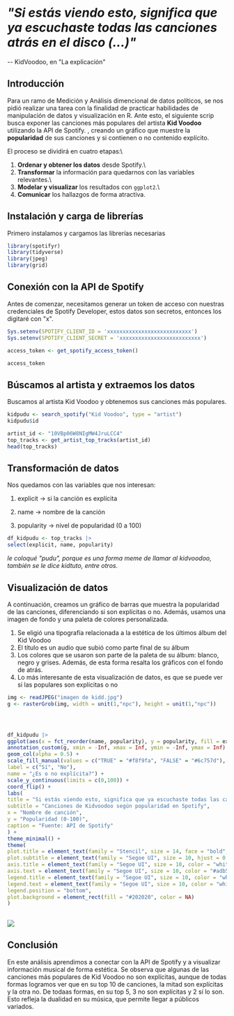 # *"Si estás viendo esto, significa que ya escuchaste todas las canciones atrás en el disco (...)"*

-- KidVoodoo, en "La explicación"

## Introducción

Para un ramo de Medición y Análisis dimencional de datos políticos, se nos pidió realizar una tarea con la finalidad de practicar habilidades de manipulación de datos y visualización en R. Ante esto, el siguiente scrip busca exponer las canciones más populares del artista **Kid Voodoo** utilizando la API de Spotify. , creando un gráfico que muestre la **popularidad** de sus canciones y si contienen o no contenido explícito.

El proceso se dividirá en cuatro etapas:\
1. **Ordenar y obtener los datos** desde Spotify.\
2. **Transformar** la información para quedarnos con las variables relevantes.\
3. **Modelar y visualizar** los resultados con `ggplot2`.\
4. **Comunicar** los hallazgos de forma atractiva.

## Instalación y carga de librerías

Primero instalamos y cargamos las librerías necesarias

``` r
library(spotifyr)
library(tidyverse)
library(jpeg)
library(grid)
```

## Conexión con la API de Spotify

Antes de comenzar, necesitamos generar un token de acceso con nuestras credenciales de Spotify Developer, estos datos son secretos, entonces los digitaré con "x".

``` r
Sys.setenv(SPOTIFY_CLIENT_ID = 'xxxxxxxxxxxxxxxxxxxxxxxxxxx')
Sys.setenv(SPOTIFY_CLIENT_SECRET = 'xxxxxxxxxxxxxxxxxxxxxxxxxx')

access_token <- get_spotify_access_token()

access_token
```

## Búscamos al artista y extraemos los datos

Buscamos al artista Kid Voodoo y obtenemos sus canciones más populares.

``` r
kidpudu <- search_spotify("Kid Voodoo", type = "artist")
kidpudu$id
```

``` r
artist_id <- "10VBp06W8NIgMW4JruLCC4"
top_tracks <- get_artist_top_tracks(artist_id)
head(top_tracks)
```

## Transformación de datos

Nos quedamos con las variables que nos interesan:

1.  explicit → si la canción es explícita

2.  name → nombre de la canción

3.  popularity → nivel de popularidad (0 a 100)

``` r
df_kidpudu <- top_tracks |>
select(explicit, name, popularity)
```

*le coloqué "pudu", porque es una forma meme de llamar al kidvoodoo, también se le dice kidtuto, entre otros.*

## Visualización de datos

A continuación, creamos un gráfico de barras que muestra la popularidad de las canciones, diferenciando si son explícitas o no. Además, usamos una imagen de fondo y una paleta de colores personalizada.

1.  Se eligió una tipografía relacionada a la estética de los últimos álbum del Kid Voodoo
2.  El título es un audio que subió como parte final de su álbum
3.  Los colores que se usaron son parte de la paleta de su álbum: blanco, negro y grises. Además, de esta forma resalta los gráficos con el fondo de atrás.
4.  Lo más interesante de esta visualización de datos, es que se puede ver si las populares son explícitas o no

``` r
img <- readJPEG("imagen de kidd.jpg")
g <- rasterGrob(img, width = unit(1,"npc"), height = unit(1,"npc"))




df_kidpudu |>
ggplot(aes(x = fct_reorder(name, popularity), y = popularity, fill = explicit)) +
annotation_custom(g, xmin = -Inf, xmax = Inf, ymin = -Inf, ymax = Inf) +
geom_col(alpha = 0.5) +
scale_fill_manual(values = c("TRUE" = "#f8f9fa", "FALSE" = "#6c757d"),
label = c("Sí", "No"),
name = "¿Es o no explícita?") +
scale_y_continuous(limits = c(0,100)) +
coord_flip() +
labs(
title = "Si estás viendo esto, significa que ya escuchaste todas las canciones atrás en el disco",
subtitle = "Canciones de Kidvoodoo según popularidad en Spotify",
x = "Nombre de canción",
y = "Popularidad (0-100)",
caption = "Fuente: API de Spotify"
) +
theme_minimal() +
theme(
plot.title = element_text(family = "Stencil", size = 14, face = "bold", hjust = 0.5, color = "white"),
plot.subtitle = element_text(family = "Segoe UI", size = 10, hjust = 0.5, color = "white"),
axis.title = element_text(family = "Segoe UI", size = 10, color = "white"),
axis.text = element_text(family = "Segoe UI", size = 10, color = "#adb5bd"),
legend.title = element_text(family = "Segoe UI", size = 10, color = "white"),
legend.text = element_text(family = "Segoe UI", size = 10, color = "white"),
legend.position = "bottom",
plot.background = element_rect(fill = "#202020", color = NA)
)
```

## ![](images/clipboard-4024435838)

## Conclusión

En este análisis aprendimos a conectar con la API de Spotify y a visualizar información musical de forma estética. Se observa que algunas de las canciones más populares de Kid Voodoo no son explícitas, aunque de todas formas logramos ver que en su top 10 de canciones, la mitad son explícitas y la otra no. De todaas formas, en su top 5, 3 no son explícitas y 2 sí lo son. Esto refleja la dualidad en su música, que permite llegar a públicos variados.
